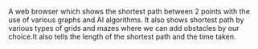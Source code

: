 A web browser which shows the shortest path between 2 points with the use of various graphs and AI algorithms. It also shows shortest path by various types of grids and mazes where we can add obstacles by our choice.It also tells the length of the shortest path and the time taken.
